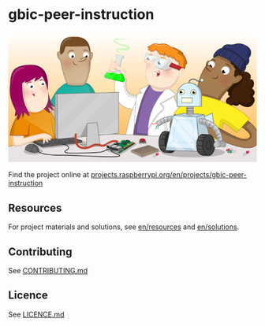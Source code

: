 # gbic-peer-instruction

![gbic-peer-instruction](banner.png)

Find the project online at [projects.raspberrypi.org/en/projects/gbic-peer-instruction](https://projects.raspberrypi.org/en/projects/gbic-peer-instruction)

## Resources
For project materials and solutions, see [en/resources](https://github.com/raspberrypilearning/gbic-peer-instruction/tree/master/en/resources) and [en/solutions](https://github.com/raspberrypilearning/gbic-peer-instruction/tree/master/en/solutions).

## Contributing
See [CONTRIBUTING.md](CONTRIBUTING.md)

## Licence
 See [LICENCE.md](LICENCE.md)